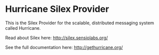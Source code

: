 Hurricane Silex Provider
========================

This is the Silex Provider for the scalable, distributed messaging system called Hurricane.

Read about Silex here: http://silex.sensiolabs.org/

See the full documentation here: http://gethurricane.org/
